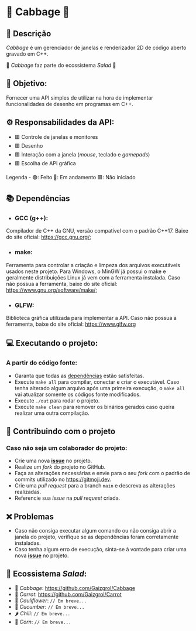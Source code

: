 # 🥬 Cabbage 🥬

## :book: Descrição
*Cabbage* é um gerenciador de janelas e renderizador 2D de código aberto gravado em C++.

:green_salad: *Cabbage* faz parte do ecossistema *Salad* :green_salad:

## :dart: Objetivo:
Fornecer uma API simples de utilizar na hora de implementar funcionalidades de desenho em programas em C++.

## :gear: Responsabilidades da API:
- 🟥 Controle de janelas e monitores
- 🟥 Desenho
- 🟥 Interação com a janela (*mouse*, teclado e *gamepads*)
- 🟥 Escolha de API gráfica

Legenda - 🟢: Feito 🔶: Em andamento 🟥: Não iniciado

## <a name="dependencias"></a> :books: Dependências
- ### GCC (g++):
Compilador de C++ da GNU, versão compatível com o padrão C++17. Baixe do site oficial: https://gcc.gnu.org/;
- ### make:
Ferramenta para controlar a criação e limpeza dos arquivos executáveis usados neste projeto. Para Windows, o MinGW já possui o make e geralmente distribuições Linux já vem com a ferramenta instalada. Caso não possua a ferramenta, baixe do site oficial: https://www.gnu.org/software/make/;
- ### GLFW:
Biblioteca gráfica utilizada para implementar a API. Caso não possua a ferramenta, baixe do site oficial: https://www.glfw.org

## :computer: Executando o projeto:
### A partir do código fonte:
- Garanta que todas as [dependências](#dependencias) estão satisfeitas.
- Execute `make all` para compilar, conectar e criar o executável. Caso tenha alterado algum arquivo após uma primeira execução, o `make all` vai atualizar somente os códigos fonte modificados.
- Execute `./out` para rodar o projeto.
- Execute `make clean` para remover os binários gerados caso queira realizar uma outra compilação.
 
## :busts_in_silhouette: Contribuindo com o projeto
### Caso não seja um colaborador do projeto:
- Crie uma nova [**issue**](https://github.com/Gaizgrol/Cabbage/issues) no projeto.
- Realize um *fork* do projeto no GitHub.
- Faça as alterações necessárias e envie para o seu *fork* com o padrão de commits utilizado no https://gitmoji.dev.
- Crie uma *pull request* para a branch `main` e descreva as alterações realizadas.
- Referencie sua *issue* na *pull request* criada.

## :x: Problemas
- Caso não consiga executar algum comando ou não consiga abrir a janela do projeto, verifique se as dependências foram corretamente instaladas.
- Caso tenha algum erro de execução, sinta-se à vontade para criar uma nova [**issue**](https://github.com/Gaizgrol/Cabbage/issues) no projeto. 

## 🥗 Ecossistema *Salad*:
- 🥬 *Cabbage*: https://github.com/Gaizgrol/Cabbage
- 🥕 *Carrot*: https://github.com/Gaizgrol/Carrot
- 🥦 *Cauliflower*: `// Em breve...`
- 🥒 *Cucumber*: `// Em breve...`
- 🌶️ *Chili*: `// Em breve...`
- 🌽 *Corn*: `// Em breve...`
